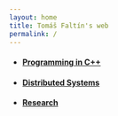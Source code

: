 ```yaml
---
layout: home
title: Tomáš Faltín's web
permalink: /
---
```

* #### [Programming in C++](pages/cpp22)
* #### [Distributed Systems](pages/distra)
* #### [Research](pages/research)